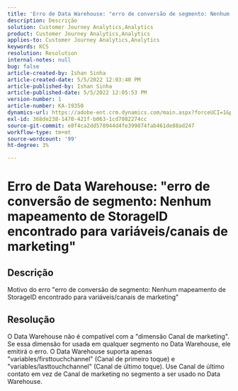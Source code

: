 ```yaml
---
title: 'Erro de Data Warehouse: "erro de conversão de segmento: Nenhum mapeamento de StorageID encontrado para variáveis/canal de marketing"'
description: Descrição
solution: Customer Journey Analytics,Analytics
product: Customer Journey Analytics,Analytics
applies-to: Customer Journey Analytics,Analytics
keywords: KCS
resolution: Resolution
internal-notes: null
bug: false
article-created-by: Ishan Sinha
article-created-date: 5/5/2022 12:03:40 PM
article-published-by: Ishan Sinha
article-published-date: 5/5/2022 12:05:53 PM
version-number: 1
article-number: KA-19350
dynamics-url: https://adobe-ent.crm.dynamics.com/main.aspx?forceUCI=1&pagetype=entityrecord&etn=knowledgearticle&id=6b3d8862-6bcc-ec11-a7b5-6045bd00db25
exl-id: 368de238-1470-421f-b063-1cd7082274cc
source-git-commit: e8f4ca2dd578944d4fe399074fab461de88ad247
workflow-type: tm+mt
source-wordcount: '99'
ht-degree: 3%

---
```


# Erro de Data Warehouse: &quot;erro de conversão de segmento: Nenhum mapeamento de StorageID encontrado para variáveis/canais de marketing&quot;

## Descrição

Motivo do erro &quot;erro de conversão de segmento: Nenhum mapeamento de StorageID encontrado para variáveis/canais de marketing&quot;

## Resolução


O Data Warehouse não é compatível com a &quot;dimensão Canal de marketing&quot;. Se essa dimensão for usada em qualquer segmento no Data Warehouse, ele emitirá o erro. O Data Warehouse suporta apenas &quot;variables/firsttouchchannel&quot; (Canal de primeiro toque) e &quot;variables/lasttouchchannel&quot; (Canal de último toque). Use Canal de último contato em vez de Canal de marketing no segmento a ser usado no Data Warehouse.
